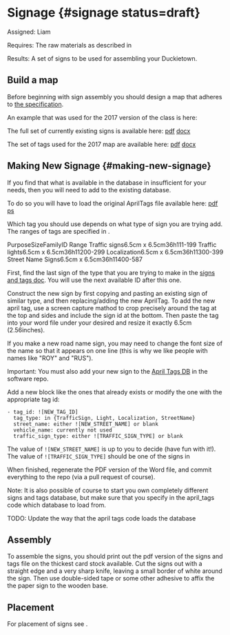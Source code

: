 # Signage {#signage status=draft}

Assigned: Liam

<div class='requirements' markdown="1">

Requires: The raw materials as described in [](#duckietown_parts)

Results: A set of signs to be used for assembling your Duckietown.

</div>

## Build a map

Before beginning with sign assembly you should design a map that adheres to [the specification](#duckietown-specs). 

An example that was used for the 2017 version of the class is here: [](#fall2017-map)

The full set of currently existing signs is available here: [pdf](https://github.com/duckietown/Software/blob/master/catkin_ws/src/20-indefinite-navigation/apriltags_ros/signs_and_tags/Signs_and_tags_V3.pdf) [docx](https://github.com/duckietown/Software/blob/master/catkin_ws/src/20-indefinite-navigation/apriltags_ros/signs_and_tags/Signs_and_tags_V3.docx)

The set of tags used for the 2017 map are available here: [pdf](https://github.com/duckietown/Software/blob/master/catkin_ws/src/20-indefinite-navigation/apriltags_ros/signs_and_tags/Signs_and_tags_2017.pdf) [docx](https://github.com/duckietown/Software/blob/master/catkin_ws/src/20-indefinite-navigation/apriltags_ros/signs_and_tags/Signs_and_tags_2017.docx)


## Making New Signage {#making-new-signage}

If you find that what is available in the database in insufficient for your needs, then you will need to add to the existing database.

To do so you will have to load the original AprilTags file available here: [pdf](https://github.com/duckietown/Software/blob/master/catkin_ws/src/20-indefinite-navigation/apriltags_ros/signs_and_tags/tag36h11.pdf) [ps](https://github.com/duckietown/Software/blob/master/catkin_ws/src/20-indefinite-navigation/apriltags_ros/signs_and_tags/tag36h11.ps)

Which tag you should use depends on what type of sign you are trying add. The ranges of tags are specified in [](#tab:tag-ranges).

<col4 figure-id="tab:tag-ranges" figure-caption="April tag ID ranges">
    <span>Purpose</span><span>Size</span><span>Family</span><span>ID Range</span>
    <span>Traffic signs</span><span>6.5cm x 6.5cm</span><span>36h11</span><span>1-199</span>
    <span>Traffic lights</span><span>6.5cm x 6.5cm</span><span>36h11</span><span>200-299</span>
    <span>Localization</span><span>6.5cm x 6.5cm</span><span>36h11</span><span>300-399</span>
    <span>Street Name Signs</span><span>6.5cm x 6.5cm</span><span>36h11</span><span>400-587</span>

</col4>

First, find the last sign of the type that you are trying to make in the [signs and tags doc](https://github.com/duckietown/Software/blob/master/catkin_ws/src/20-indefinite-navigation/apriltags_ros/signs_and_tags/Signs_and_tags_V3.docx). You will use the next available ID after this one. 

Construct the new sign by first copying and pasting an existing sign of similar type, and then replacing/adding the new AprilTag. To add the new april tag, use a screen capture mathod to crop precisely around the tag at the top and sides and include the sign id at the bottom. Then paste the tag into your word file under your desired and resize it exactly 6.5cm (2.56inches).

If you make a new road name sign, you may need to change the font size of the name so that it appears on one line (this is why we like people with names like "ROY" and "RUS").

Important: You must also add your new sign to the [April Tags DB](https://github.com/duckietown/Software/blob/master/catkin_ws/src/20-indefinite-navigation/apriltags_ros/signs_and_tags/apriltagsDB.yaml) in the software repo. 

Add a new block like the ones that already exists or modify the one with the appropriate tag id:
```
- tag_id: ![NEW_TAG_ID]
  tag_type: in {TrafficSign, Light, Localization, StreetName}
  street_name: either ![NEW_STREET_NAME] or blank
  vehicle_name: currently not used
  traffic_sign_type: either ![TRAFFIC_SIGN_TYPE] or blank
```

The value of `![NEW_STREET_NAME]` is up to you to decide (have fun with it!). The value of `![TRAFFIC_SIGN_TYPE]` should be one of the signs in [](#fig:traffic-signs)

When finished, regenerate the PDF version of the Word file, and commit everything to the repo (via a pull request of course). 

Note: It is also possible of course to start you own completely different signs and tags database, but make sure that you specify in the april_tags code which database to load from. 

TODO: Update the way that the april tags code loads the database

## Assembly

To assemble the signs, you should print out the pdf version of the signs and tags file on the thickest card stock available. Cut the signs out with a straight edge and a very sharp knife, leaving a small border of white around the sign. Then use double-sided tape or some other adhesive to affix the the paper sign to the wooden base.


## Placement

For placement of signs see [](#traffic-signs-placement).
